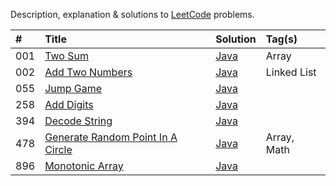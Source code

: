 Description, explanation & solutions to [LeetCode](https://leetcode.com/) problems.

| # | Title | Solution | Tag(s) |
| :- | :- | :- | :- |
| 001 | [Two Sum](TwoSum) | [Java](TwoSum/Solution.java) | Array |
| 002 | [Add Two Numbers](AddTwoNumbers) | [Java](AddTwoNumbers/Solution.java) | Linked List |
| 055 | [Jump Game](JumpGame) | [Java](JumpGame/Solution.java) | |
| 258 | [Add Digits](AddDigits) | [Java](AddDigits/Solution.java) | |
| 394 | [Decode String](DecodeString) | [Java](DecodeString/Solution.java) | |
| 478 | [Generate Random Point In A Circle](GenerateRandomPointInACircle) | [Java](GenerateRandomPointInACircle/Solution.java) | Array, Math |
| 896 | [Monotonic Array](MonotonicArray) | [Java](MonotonicArray/Solution.java) | |
